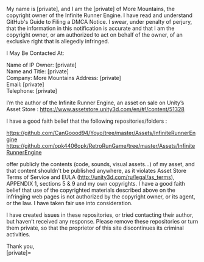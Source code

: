 My name is [private], and I am the [private] of More Mountains, the copyright owner of the Infinite Runner Engine.
I have read and understand GitHub's Guide to Filing a DMCA Notice.
I swear, under penalty of perjury, that the information in this notification is accurate and that I am the copyright owner, or am authorized to act on behalf of the owner, of an exclusive right that is allegedly infringed.

I May Be Contacted At:

Name of IP Owner: [private]  
Name and Title: [private]  
Company: More Mountains
Address: [private]  
Email: [private]  
Telephone: [private]  

I’m the author of the Infinite Runner Engine, an asset on sale on Unity’s Asset Store :
https://www.assetstore.unity3d.com/en/#!/content/51328

I have a good faith belief that the following repositories/folders :

https://github.com/CanGoood94/Yoyo/tree/master/Assets/InfiniteRunnerEngine
https://github.com/opk4406opk/RetroRunGame/tree/master/Assets/InfiniteRunnerEngine

offer publicly the contents (code, sounds, visual assets…) of my asset, and that content shouldn't be published anywhere, as it violates Asset Store Terms of Service and EULA (http://unity3d.com/ru/legal/as_terms), APPENDIX 1, sections 5 & 9 and my own copyrights. I have a good faith belief that use of the copyrighted materials described above on the infringing web pages is not authorized by the copyright owner, or its agent, or the law. I have taken fair use into consideration.

I have created issues in these repositories, or tried contacting their author, but haven’t received any response.
Please remove these repositories or turn them private, so that the proprietor of this site discontinues its criminal activities.

Thank you,  
[private]=
